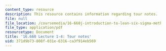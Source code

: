 ```yaml
---
content_type: resource
description: This resource contains information regarding tour notes.
file: null
file_location: /coursemedia/16-660j-introduction-to-lean-six-sigma-methods-january-iap-2012/371d9b73808f031e6316ca3f914eb569_MIT16_660JIAP12_1-4notes.pdf
file_type: application/pdf
resourcetype: Document
title: '16.660 Lecture 1-4: Tour notes'
uid: 371d9b73-808f-031e-6316-ca3f914eb569
---
```

